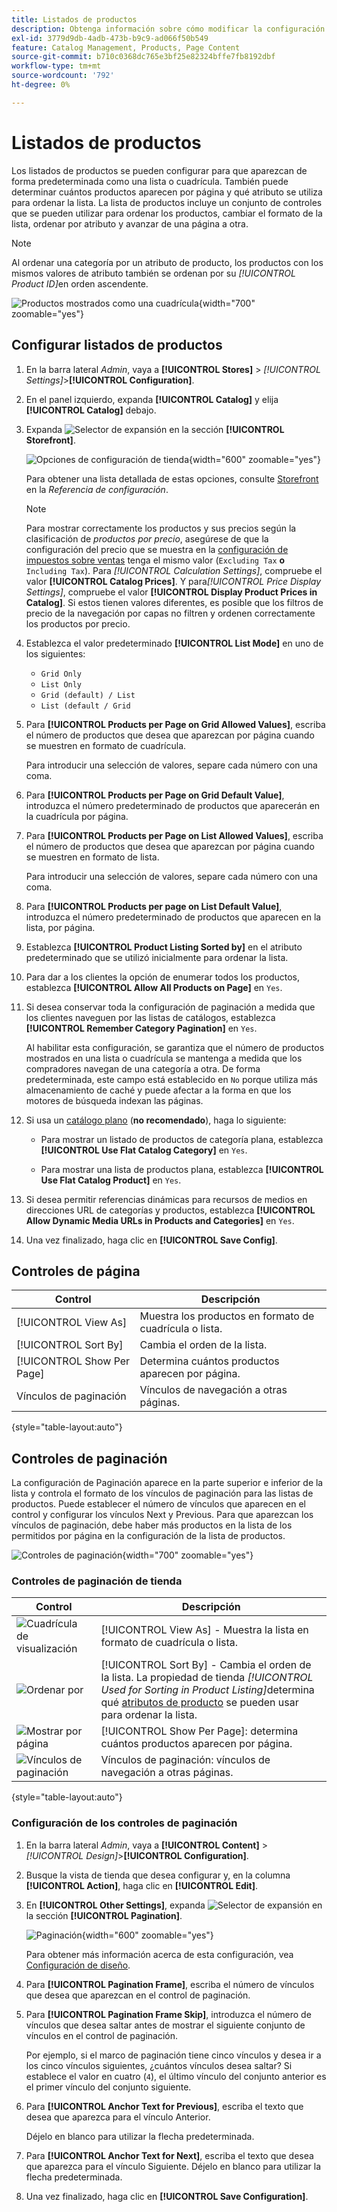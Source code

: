 ```yaml
---
title: Listados de productos
description: Obtenga información sobre cómo modificar la configuración de la lista de productos, que determina cuántos productos aparecen por página y qué atributo se utiliza para ordenarla.
exl-id: 3779d9db-4adb-473b-b9c9-ad066f50b549
feature: Catalog Management, Products, Page Content
source-git-commit: b710c0368dc765e3bf25e82324bffe7fb8192dbf
workflow-type: tm+mt
source-wordcount: '792'
ht-degree: 0%

---
```


# Listados de productos

Los listados de productos se pueden configurar para que aparezcan de forma predeterminada como una lista o cuadrícula. También puede determinar cuántos productos aparecen por página y qué atributo se utiliza para ordenar la lista. La lista de productos incluye un conjunto de controles que se pueden utilizar para ordenar los productos, cambiar el formato de la lista, ordenar por atributo y avanzar de una página a otra.

>[!NOTE]
>
>Al ordenar una categoría por un atributo de producto, los productos con los mismos valores de atributo también se ordenan por su _[!UICONTROL Product ID]_&#x200B;en orden ascendente.

![Productos mostrados como una cuadrícula](./assets/storefront-catalog-page.png){width="700" zoomable="yes"}

## Configurar listados de productos

1. En la barra lateral _Admin_, vaya a **[!UICONTROL Stores]** > _[!UICONTROL Settings]_>**[!UICONTROL Configuration]**.

1. En el panel izquierdo, expanda **[!UICONTROL Catalog]** y elija **[!UICONTROL Catalog]** debajo.

1. Expanda ![Selector de expansión](../assets/icon-display-expand.png) en la sección **[!UICONTROL Storefront]**.

   ![Opciones de configuración de tienda](../configuration-reference/catalog/assets/catalog-storefront.png){width="600" zoomable="yes"}

   Para obtener una lista detallada de estas opciones, consulte [Storefront](../configuration-reference/catalog/catalog.md#storefront) en la _Referencia de configuración_.

   >[!NOTE]
   >
   >Para mostrar correctamente los productos y sus precios según la clasificación de _productos por precio_, asegúrese de que la configuración del precio que se muestra en la [configuración de impuestos sobre ventas](../configuration-reference/sales/tax.md) tenga el mismo valor (`Excluding Tax` **o** `Including Tax`). Para _[!UICONTROL Calculation Settings]_, compruebe el valor **[!UICONTROL Catalog Prices]**. Y para&#x200B;_[!UICONTROL Price Display Settings]_, compruebe el valor **[!UICONTROL Display Product Prices in Catalog]**. Si estos tienen valores diferentes, es posible que los filtros de precio de la navegación por capas no filtren y ordenen correctamente los productos por precio.

1. Establezca el valor predeterminado **[!UICONTROL List Mode]** en uno de los siguientes:

   - `Grid Only`
   - `List Only`
   - `Grid (default) / List`
   - `List (default / Grid`

1. Para **[!UICONTROL Products per Page on Grid Allowed Values]**, escriba el número de productos que desea que aparezcan por página cuando se muestren en formato de cuadrícula.

   Para introducir una selección de valores, separe cada número con una coma.

1. Para **[!UICONTROL Products per Page on Grid Default Value]**, introduzca el número predeterminado de productos que aparecerán en la cuadrícula por página.

1. Para **[!UICONTROL Products per Page on List Allowed Values]**, escriba el número de productos que desea que aparezcan por página cuando se muestren en formato de lista.

   Para introducir una selección de valores, separe cada número con una coma.

1. Para **[!UICONTROL Products per page on List Default Value]**, introduzca el número predeterminado de productos que aparecen en la lista, por página.

1. Establezca **[!UICONTROL Product Listing Sorted by]** en el atributo predeterminado que se utilizó inicialmente para ordenar la lista.

1. Para dar a los clientes la opción de enumerar todos los productos, establezca **[!UICONTROL Allow All Products on Page]** en `Yes`.

1. Si desea conservar toda la configuración de paginación a medida que los clientes naveguen por las listas de catálogos, establezca **[!UICONTROL Remember Category Pagination]** en `Yes`.

   Al habilitar esta configuración, se garantiza que el número de productos mostrados en una lista o cuadrícula se mantenga a medida que los compradores navegan de una categoría a otra. De forma predeterminada, este campo está establecido en `No` porque utiliza más almacenamiento de caché y puede afectar a la forma en que los motores de búsqueda indexan las páginas.

1. Si usa un [catálogo plano](catalog-flat.md) (**no recomendado**), haga lo siguiente:

   - Para mostrar un listado de productos de categoría plana, establezca **[!UICONTROL Use Flat Catalog Category]** en `Yes`.

   - Para mostrar una lista de productos plana, establezca **[!UICONTROL Use Flat Catalog Product]** en `Yes`.

1. Si desea permitir referencias dinámicas para recursos de medios en direcciones URL de categorías y productos, establezca **[!UICONTROL Allow Dynamic Media URLs in Products and Categories]** en `Yes`.

1. Una vez finalizado, haga clic en **[!UICONTROL Save Config]**.

## Controles de página

| Control | Descripción |
|--- |--- |
| [!UICONTROL View As] | Muestra los productos en formato de cuadrícula o lista. |
| [!UICONTROL Sort By] | Cambia el orden de la lista. |
| [!UICONTROL Show Per Page] | Determina cuántos productos aparecen por página. |
| Vínculos de paginación | Vínculos de navegación a otras páginas. |

{style="table-layout:auto"}

## Controles de paginación

La configuración de Paginación aparece en la parte superior e inferior de la lista y controla el formato de los vínculos de paginación para las listas de productos. Puede establecer el número de vínculos que aparecen en el control y configurar los vínculos Next y Previous. Para que aparezcan los vínculos de paginación, debe haber más productos en la lista de los permitidos por página en la configuración de la lista de productos.

![Controles de paginación](./assets/storefront-pagination-controls.png){width="700" zoomable="yes"}

### Controles de paginación de tienda

| Control | Descripción |
|--- |--- |
| ![Cuadrícula de visualización](./assets/controls-pagination-list-grid.png) | [!UICONTROL View As] - Muestra la lista en formato de cuadrícula o lista. |
| ![Ordenar por](./assets/control-pagination-sort-by.png) | [!UICONTROL Sort By] - Cambia el orden de la lista. La propiedad de tienda _[!UICONTROL Used for Sorting in Product Listing]_&#x200B;determina qué [atributos de producto](../catalog/product-attributes.md) se pueden usar para ordenar la lista. |
| ![Mostrar por página](./assets/control-pagination-show-per-page.png) | [!UICONTROL Show Per Page]: determina cuántos productos aparecen por página. |
| ![Vínculos de paginación](./assets/control-pagination.png) | Vínculos de paginación: vínculos de navegación a otras páginas. |

{style="table-layout:auto"}

### Configuración de los controles de paginación

1. En la barra lateral _Admin_, vaya a **[!UICONTROL Content]** > _[!UICONTROL Design]_>**[!UICONTROL Configuration]**.

1. Busque la vista de tienda que desea configurar y, en la columna **[!UICONTROL Action]**, haga clic en **[!UICONTROL Edit]**.

1. En **[!UICONTROL Other Settings]**, expanda ![Selector de expansión](../assets/icon-display-expand.png) en la sección **[!UICONTROL Pagination]**.

   ![Paginación](./assets/config-design-pagination.png){width="600" zoomable="yes"}

   Para obtener más información acerca de esta configuración, vea [Configuración de diseño](../content-design/configuration.md).

1. Para **[!UICONTROL Pagination Frame]**, escriba el número de vínculos que desea que aparezcan en el control de paginación.

1. Para **[!UICONTROL Pagination Frame Skip]**, introduzca el número de vínculos que desea saltar antes de mostrar el siguiente conjunto de vínculos en el control de paginación.

   Por ejemplo, si el marco de paginación tiene cinco vínculos y desea ir a los cinco vínculos siguientes, ¿cuántos vínculos desea saltar? Si establece el valor en cuatro (`4`), el último vínculo del conjunto anterior es el primer vínculo del conjunto siguiente.

1. Para **[!UICONTROL Anchor Text for Previous]**, escriba el texto que desea que aparezca para el vínculo Anterior.

   Déjelo en blanco para utilizar la flecha predeterminada.

1. Para **[!UICONTROL Anchor Text for Next]**, escriba el texto que desea que aparezca para el vínculo Siguiente. Déjelo en blanco para utilizar la flecha predeterminada.

1. Una vez finalizado, haga clic en **[!UICONTROL Save Configuration]**.
